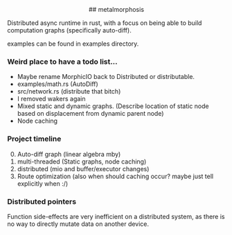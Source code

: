 <div align="center">
## metalmorphosis
</div>

Distributed async runtime in rust, with a focus on being able to build computation graphs (specifically auto-diff).

examples can be found in examples directory.

### Weird place to have a todo list...
- Maybe rename MorphicIO back to Distributed or distributable.
- examples/math.rs (AutoDiff)
- src/network.rs (distribute that bitch)
- I removed wakers again
- Mixed static and dynamic graphs. (Describe location of static node based on displacement from dynamic parent node)
- Node caching

### Project timeline
0. Auto-diff graph (linear algebra mby)
1. multi-threaded (Static graphs, node caching)
2. distributed (mio and buffer/executor changes)
3. Route optimization (also when should caching occur? maybe just tell explicitly when :/)

### Distributed pointers
Function side-effects are very inefficient on a distributed system,
as there is no way to directly mutate data on another device.
